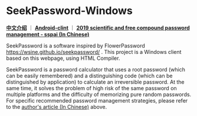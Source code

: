 # SeekPassword-Windows

**[中文介绍](README_zh.md)** ｜ **[Android-clint](https://github.com/takuron/SeekPassword-Android)** ｜ **[2019 scientific and free compound password management - sspai (In Chinese)](https://sspai.com/post/55403)**

SeekPassword is a software inspired by FlowerPassword https://wsine.github.io/seekpassword/ . This project is a Windows client based on this webpage, using HTML Compiler.

SeekPassword is a password calculator that uses a root password (which can be easily remembered) and a distinguishing code (which can be distinguished by application) to calculate an irreversible password.  At the same time, it solves the problem of high risk of the same password on multiple platforms and the difficulty of memorizing pure random passwords.  For specific recommended password management strategies, please refer to the [author's article (In Chinese)](https://sspai.com/post/55403) above.
